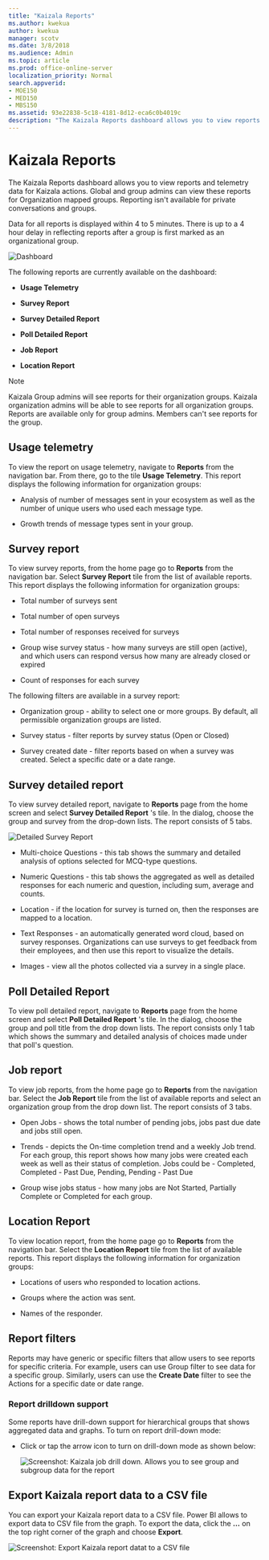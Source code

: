 ```yaml
---
title: "Kaizala Reports"
ms.author: kwekua
author: kwekua
manager: scotv
ms.date: 3/8/2018
ms.audience: Admin
ms.topic: article
ms.prod: office-online-server
localization_priority: Normal
search.appverid:
- MOE150
- MED150
- MBS150
ms.assetid: 93e22838-5c18-4181-8d12-eca6c0b4019c
description: "The Kaizala Reports dashboard allows you to view reports and telemetry data for Kaizala actions. Global and group admins can view these reports for Organization mapped groups. Reporting isn't available for private conversations and groups. Data for all reports is displayed within 4 to 5 minutes. There is up to a 4 hour delay in reflecting reports after a group is first marked as an organizational group."
---
```


# Kaizala Reports

The Kaizala Reports dashboard allows you to view reports and telemetry data for Kaizala actions. Global and group admins can view these reports for Organization mapped groups. Reporting isn't available for private conversations and groups.
  
Data for all reports is displayed within 4 to 5 minutes. There is up to a 4 hour delay in reflecting reports after a group is first marked as an organizational group. 
  
![Dashboard](media/a4dc7619-40f0-4886-bf66-b59669d72251.jpg)
  
The following reports are currently available on the dashboard:
  
- **Usage Telemetry**
    
- **Survey Report**
    
- **Survey Detailed Report**
    
- **Poll Detailed Report**
    
- **Job Report**
    
- **Location Report**
    
> [!NOTE]
> Kaizala Group admins will see reports for their organization groups. Kaizala organization admins will be able to see reports for all organization groups. Reports are available only for group admins. Members can't see reports for the group. 
  
## Usage telemetry

To view the report on usage telemetry, navigate to **Reports** from the navigation bar. From there, go to the tile **Usage Telemetry**. This report displays the following information for organization groups: 
  
- Analysis of number of messages sent in your ecosystem as well as the number of unique users who used each message type.
    
- ﻿Growth trends of message types sent in your group﻿.
    
## Survey report

To view survey reports, from the home page go to **Reports** from the navigation bar. Select **Survey Report** tile from the list of available reports. This report displays the following information for organization groups: 
  
- Total number of surveys sent
    
- Total number of open surveys
    
- Total number of responses received for surveys
    
- Group wise survey status - how many surveys are still open (active), and which users can respond versus how many are already closed or expired
    
- Count of responses for each survey
    
The following filters are available in a survey report:
  
- Organization group - ability to select one or more groups. By default, all permissible organization groups are listed.
    
- Survey status - filter reports by survey status (Open or Closed)
    
- Survey created date - filter reports based on when a survey was created. Select a specific date or a date range.
    
## Survey detailed report

To view survey detailed report, navigate to **Reports** page from the home screen and select **Survey Detailed Report** 's tile. In the dialog, choose the group and survey from the drop-down lists. The report consists of 5 tabs. 
  
![Detailed Survey Report](media/fd37133a-893f-4012-88a7-6c40c412b3ef.png)
  
- Multi-choice Questions - this tab shows the summary and detailed analysis of options selected for MCQ-type questions.
    
- Numeric Questions - this tab shows the aggregated as well as detailed responses for each numeric and question, including sum, average and counts.
    
- Location - if the location for survey is turned on, then the responses are mapped to a location.
    
- Text Responses - an automatically generated word cloud, based on survey responses. Organizations can use surveys to get feedback from their employees, and then use this report to visualize the details.
    
- Images - view all the photos collected via a survey in a single plac﻿e.
    
## Poll Detailed Report

To view poll detailed report, navigate to **Reports** page from the home screen and select **Poll Detailed Report** 's tile. In the dialog, choose the group and poll title from the drop down lists. The report consists only 1 tab which shows the summary and detailed analysis of choices made under that poll's question. 
  
## Job report

To view job reports, from the home page go to **Reports** from the navigation bar. Select the **Job Report** tile from the list of available reports and select an organization group from the drop down list. The report consists of 3 tabs. 
  
- Open Jobs - shows the total number of pending jobs, jobs past due date and jobs still open.
    
- Trends - depicts the On-time completion trend and a weekly Job trend. For each group, this report shows how many jobs were created each week as well as their status of completion. Jobs could be - Completed, Completed - Past Due, Pending, Pending - Past Due
    
- Group wise jobs status - how many jobs are Not Started, Partially Complete or Completed for each group.
    
## Location Report

To view location report, from the home page go to **Reports** from the navigation bar. Select the **Location Report** tile from the list of available reports. This report displays the following information for organization groups: 
  
- Locations of users who responded to location actions.
    
- Groups where the action was sent.
    
- Names of the responde﻿r.
    
## Report filters

Reports may have generic or specific filters that allow users to see reports for specific criteria. For example, users can use Group filter to see data for a specific group. Similarly, users can use the **Create Date** filter to see the Actions for a specific date or date range. 
  
### Report drilldown support

Some reports have drill-down support for hierarchical groups that shows aggregated data and graphs. To turn on report drill-down mode:
  
- Click or tap the arrow icon to turn on drill-down mode as shown below:
    
    ![Screenshot: Kaizala job drill down. Allows you to see group and subgroup data for the report](media/e4dbff79-a196-4fbf-a67d-ab4f5a131f59.png)
  
## Export Kaizala report data to a CSV file

You can export your Kaizala report data to a CSV file. Power BI allows to export data to CSV file from the graph. To export the data, click the **…** on the top right corner of the graph and choose **Export**.
  
![Screenshot: Export Kaizala report datat to a CSV file](media/447cbac6-24fa-4b11-b05f-a84758e55c39.png)
  

